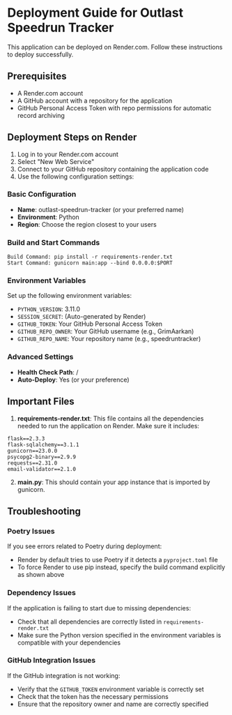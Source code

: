 # Deployment Guide for Outlast Speedrun Tracker

This application can be deployed on Render.com. Follow these instructions to deploy successfully.

## Prerequisites

- A Render.com account
- A GitHub account with a repository for the application
- GitHub Personal Access Token with repo permissions for automatic record archiving

## Deployment Steps on Render

1. Log in to your Render.com account
2. Select "New Web Service"
3. Connect to your GitHub repository containing the application code
4. Use the following configuration settings:

### Basic Configuration
- **Name**: outlast-speedrun-tracker (or your preferred name)
- **Environment**: Python
- **Region**: Choose the region closest to your users

### Build and Start Commands
```
Build Command: pip install -r requirements-render.txt
Start Command: gunicorn main:app --bind 0.0.0.0:$PORT
```

### Environment Variables
Set up the following environment variables:
- `PYTHON_VERSION`: 3.11.0
- `SESSION_SECRET`: (Auto-generated by Render)
- `GITHUB_TOKEN`: Your GitHub Personal Access Token
- `GITHUB_REPO_OWNER`: Your GitHub username (e.g., GrimAarkan)
- `GITHUB_REPO_NAME`: Your repository name (e.g., speedruntracker)

### Advanced Settings
- **Health Check Path**: /
- **Auto-Deploy**: Yes (or your preference)

## Important Files

1. **requirements-render.txt**: This file contains all the dependencies needed to run the application on Render. Make sure it includes:
```
flask==2.3.3
flask-sqlalchemy==3.1.1
gunicorn==23.0.0
psycopg2-binary==2.9.9
requests==2.31.0
email-validator==2.1.0
```

2. **main.py**: This should contain your app instance that is imported by gunicorn.

## Troubleshooting

### Poetry Issues
If you see errors related to Poetry during deployment:
- Render by default tries to use Poetry if it detects a `pyproject.toml` file
- To force Render to use pip instead, specify the build command explicitly as shown above

### Dependency Issues
If the application is failing to start due to missing dependencies:
- Check that all dependencies are correctly listed in `requirements-render.txt`
- Make sure the Python version specified in the environment variables is compatible with your dependencies

### GitHub Integration Issues
If the GitHub integration is not working:
- Verify that the `GITHUB_TOKEN` environment variable is correctly set
- Check that the token has the necessary permissions
- Ensure that the repository owner and name are correctly specified